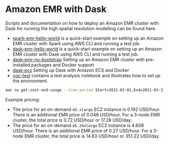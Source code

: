 # Amazon EMR with Dask

Scripts and documentation on how to deploy an Amazon EMR cluster with Dask for running the high spatial resolution modelling can be found here.
- [spark-emr-hello-world](spark-emr-hello-world) is a quick-start example on setting up an Amazon EMR cluster with Spark using AWS CLI and running a test job.
- [dask-emr-hello-world](dask-emr-hello-world) is a quick-start example on setting up an Amazon EMR cluster with Dask using AWS CLI and running a test job.
- [dask-emr-no-bootstrap](dask-emr-no-bootstrap) Setting up an Amazon EMR cluster with pre-installed packages and Docker support
- [dask-ecs](dask-ecs) Setting up Dask with Amazon ECS and Docker
- [cgc-test](cgc-test) contains a test analysis notebook and illustrates how to set up the environment.  
```bash
aws ce get-cost-and-usage --time-period Start=2021-03-01,End=2021-03-31 --metrics "BlendedCost" "UnblendedCost" "UsageQuantity" --granularity MONTHLY
```

Example pricing:
- The price for an on-demand `m5.xlarge` EC2 instance is 0.192 USD/hour. There is an additional EMR price of 0.048 USD/hour. For a 3-node EMR cluster, the total price is 0.72 USD/hour or 17.28 USD/day.
- The price for an on-demand `m5.24xlarge` EC2 instance is 4.608 USD/hour. There is an additional EMR price of 0.27 USD/hour. For a 3-node EMR cluster, the total price is 14.63 USD/hour or 351.22 USD/day.
